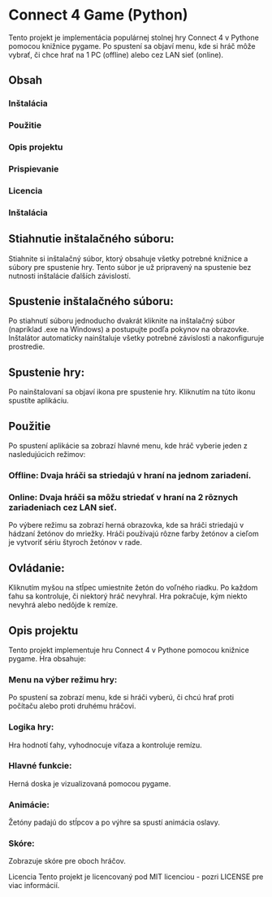 
# Connect 4 Game (Python)
  Tento projekt je implementácia populárnej stolnej hry Connect 4 v Pythone pomocou knižnice pygame. Po spustení sa objaví menu, kde si hráč môže vybrať, či chce hrať na 1 PC (offline) alebo cez LAN sieť (online).

## Obsah
### Inštalácia
### Použitie
### Opis projektu
### Prispievanie
### Licencia
### Inštalácia

## Stiahnutie inštalačného súboru:
  Stiahnite si inštalačný súbor, ktorý obsahuje všetky potrebné knižnice a súbory pre spustenie hry. Tento súbor je už pripravený na spustenie bez nutnosti inštalácie ďalších závislostí.
  
## Spustenie inštalačného súboru:
  Po stiahnutí súboru jednoducho dvakrát kliknite na inštalačný súbor (napríklad .exe na Windows) a postupujte podľa pokynov na obrazovke. Inštalátor automaticky nainštaluje všetky potrebné závislosti a nakonfiguruje prostredie.
## Spustenie hry:
  Po nainštalovaní sa objaví ikona pre spustenie hry. Kliknutím na túto ikonu spustíte aplikáciu.
## Použitie
  Po spustení aplikácie sa zobrazí hlavné menu, kde hráč vyberie jeden z nasledujúcich režimov:
  
  ### Offline: Dvaja hráči sa striedajú v hraní na jednom zariadení.

  ### Online: Dvaja hráči sa môžu striedať v hraní na 2 rôznych zariadeniach cez LAN sieť.

  Po výbere režimu sa zobrazí herná obrazovka, kde sa hráči striedajú v hádzaní žetónov do mriežky. Hráči používajú rôzne farby žetónov a cieľom je vytvoriť sériu štyroch žetónov v rade.

## Ovládanie:
  Kliknutím myšou na stĺpec umiestnite žetón do voľného riadku.
  Po každom ťahu sa kontroluje, či niektorý hráč nevyhral.
  Hra pokračuje, kým niekto nevyhrá alebo nedôjde k remíze.
## Opis projektu
  Tento projekt implementuje hru Connect 4 v Pythone pomocou knižnice pygame. Hra obsahuje:
### Menu na výber režimu hry: 
  Po spustení sa zobrazí menu, kde si hráči vyberú, či chcú hrať proti počítaču alebo proti druhému hráčovi.

### Logika hry: 
  Hra hodnotí ťahy, vyhodnocuje víťaza a kontroluje remízu.


### Hlavné funkcie:
  Herná doska je vizualizovaná pomocou pygame.

### Animácie: 
  Žetóny padajú do stĺpcov a po výhre sa spustí animácia oslavy.

### Skóre: 
  Zobrazuje skóre pre oboch hráčov.


Licencia
Tento projekt je licencovaný pod MIT licenciou - pozri LICENSE pre viac informácií.










